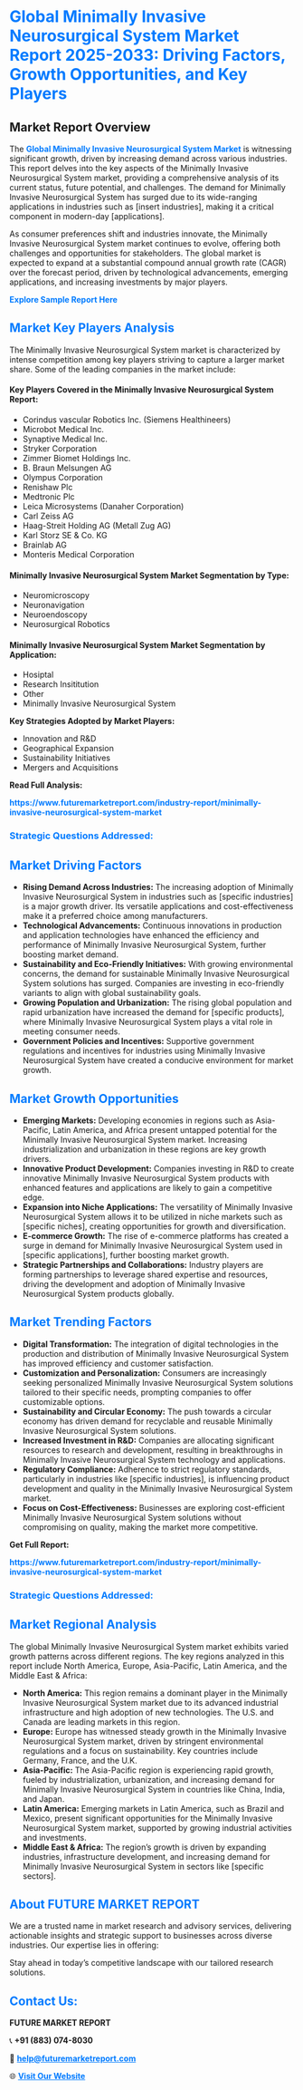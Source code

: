 <h1 style="color: #007BFF;">Global Minimally Invasive Neurosurgical System Market Report 2025-2033: Driving Factors, Growth Opportunities, and Key Players</h1>

<section id="overview">
<h2>Market Report Overview</h2>
<p>The <a href="https://www.futuremarketreport.com/industry-report/minimally-invasive-neurosurgical-system-market" style="color: #007BFF; text-decoration: none;"><strong>Global Minimally Invasive Neurosurgical System Market</strong></a> is witnessing significant growth, driven by increasing demand across various industries. This report delves into the key aspects of the Minimally Invasive Neurosurgical System market, providing a comprehensive analysis of its current status, future potential, and challenges. The demand for Minimally Invasive Neurosurgical System has surged due to its wide-ranging applications in industries such as [insert industries], making it a critical component in modern-day [applications].</p>
<p>As consumer preferences shift and industries innovate, the Minimally Invasive Neurosurgical System market continues to evolve, offering both challenges and opportunities for stakeholders. The global market is expected to expand at a substantial compound annual growth rate (CAGR) over the forecast period, driven by technological advancements, emerging applications, and increasing investments by major players.</p>
</section>

<section id="overview">
<p><a href="https://www.futuremarketreport.com/request-sample/reportId=127094" style="color: #007BFF; text-decoration: none;"><strong>Explore Sample Report Here</strong></a></p>
</section>

<section id="key-players">
<h2 style="color: #007BFF;">Market Key Players Analysis</h2>
<p>The Minimally Invasive Neurosurgical System market is characterized by intense competition among key players striving to capture a larger market share. Some of the leading companies in the market include:</p>
<h4>Key Players Covered in the Minimally Invasive Neurosurgical System Report:</h4>
<ul><li>Corindus vascular Robotics Inc. (Siemens Healthineers)</li><li>Microbot Medical Inc.</li><li>Synaptive Medical Inc.</li><li>Stryker Corporation</li><li>Zimmer Biomet Holdings Inc.</li><li>B. Braun Melsungen AG</li><li>Olympus Corporation</li><li>Renishaw Plc</li><li>Medtronic Plc</li><li>Leica Microsystems (Danaher Corporation)</li><li>Carl Zeiss AG</li><li>Haag-Streit Holding AG (Metall Zug AG)</li><li>Karl Storz SE &amp; Co. KG</li><li>Brainlab AG</li><li>Monteris Medical Corporation</li></ul>
<h4>Minimally Invasive Neurosurgical System Market Segmentation by Type:</h4>
<ul><li>Neuromicroscopy</li><li>Neuronavigation</li><li>Neuroendoscopy</li><li>Neurosurgical Robotics</li></ul>

<h4>Minimally Invasive Neurosurgical System Market Segmentation by Application:</h4>
<ul><li>Hosiptal</li><li>Research Insititution</li><li>Other</li><li>Minimally Invasive Neurosurgical System</li></ul>
<p><strong>Key Strategies Adopted by Market Players:</strong></p>
<ul>
<li>Innovation and R&D</li>
<li>Geographical Expansion</li>
<li>Sustainability Initiatives</li>
<li>Mergers and Acquisitions</li>
</ul>
</section>

<section>
<p><strong>Read Full Analysis: </strong></p><a href="https://www.futuremarketreport.com/industry-report/minimally-invasive-neurosurgical-system-market" style="color: #007BFF; text-decoration: none;"><strong>https://www.futuremarketreport.com/industry-report/minimally-invasive-neurosurgical-system-market</strong></a>
<h3 style="color: #007BFF;">Strategic Questions Addressed:</h3>
</section>

<section id="driving-factors">
<h2 style="color: #007BFF;">Market Driving Factors</h2>
<ul>
<li><strong>Rising Demand Across Industries:</strong> The increasing adoption of Minimally Invasive Neurosurgical System in industries such as [specific industries] is a major growth driver. Its versatile applications and cost-effectiveness make it a preferred choice among manufacturers.</li>
<li><strong>Technological Advancements:</strong> Continuous innovations in production and application technologies have enhanced the efficiency and performance of Minimally Invasive Neurosurgical System, further boosting market demand.</li>
<li><strong>Sustainability and Eco-Friendly Initiatives:</strong> With growing environmental concerns, the demand for sustainable Minimally Invasive Neurosurgical System solutions has surged. Companies are investing in eco-friendly variants to align with global sustainability goals.</li>
<li><strong>Growing Population and Urbanization:</strong> The rising global population and rapid urbanization have increased the demand for [specific products], where Minimally Invasive Neurosurgical System plays a vital role in meeting consumer needs.</li>
<li><strong>Government Policies and Incentives:</strong> Supportive government regulations and incentives for industries using Minimally Invasive Neurosurgical System have created a conducive environment for market growth.</li>
</ul>
</section>

<section id="growth-opportunities">
<h2 style="color: #007BFF;">Market Growth Opportunities</h2>
<ul>
<li><strong>Emerging Markets:</strong> Developing economies in regions such as Asia-Pacific, Latin America, and Africa present untapped potential for the Minimally Invasive Neurosurgical System market. Increasing industrialization and urbanization in these regions are key growth drivers.</li>
<li><strong>Innovative Product Development:</strong> Companies investing in R&D to create innovative Minimally Invasive Neurosurgical System products with enhanced features and applications are likely to gain a competitive edge.</li>
<li><strong>Expansion into Niche Applications:</strong> The versatility of Minimally Invasive Neurosurgical System allows it to be utilized in niche markets such as [specific niches], creating opportunities for growth and diversification.</li>
<li><strong>E-commerce Growth:</strong> The rise of e-commerce platforms has created a surge in demand for Minimally Invasive Neurosurgical System used in [specific applications], further boosting market growth.</li>
<li><strong>Strategic Partnerships and Collaborations:</strong> Industry players are forming partnerships to leverage shared expertise and resources, driving the development and adoption of Minimally Invasive Neurosurgical System products globally.</li>
</ul>
</section>

<section id="trending-factors">
<h2 style="color: #007BFF;">Market Trending Factors</h2>
<ul>
<li><strong>Digital Transformation:</strong> The integration of digital technologies in the production and distribution of Minimally Invasive Neurosurgical System has improved efficiency and customer satisfaction.</li>
<li><strong>Customization and Personalization:</strong> Consumers are increasingly seeking personalized Minimally Invasive Neurosurgical System solutions tailored to their specific needs, prompting companies to offer customizable options.</li>
<li><strong>Sustainability and Circular Economy:</strong> The push towards a circular economy has driven demand for recyclable and reusable Minimally Invasive Neurosurgical System solutions.</li>
<li><strong>Increased Investment in R&D:</strong> Companies are allocating significant resources to research and development, resulting in breakthroughs in Minimally Invasive Neurosurgical System technology and applications.</li>
<li><strong>Regulatory Compliance:</strong> Adherence to strict regulatory standards, particularly in industries like [specific industries], is influencing product development and quality in the Minimally Invasive Neurosurgical System market.</li>
<li><strong>Focus on Cost-Effectiveness:</strong> Businesses are exploring cost-efficient Minimally Invasive Neurosurgical System solutions without compromising on quality, making the market more competitive.</li>
</ul>
</section>

<section>
<p><strong>Get Full Report: </strong></p><a href="https://www.futuremarketreport.com/industry-report/minimally-invasive-neurosurgical-system-market" style="color: #007BFF; text-decoration: none;"><strong>https://www.futuremarketreport.com/industry-report/minimally-invasive-neurosurgical-system-market</strong></a>
<h3 style="color: #007BFF;">Strategic Questions Addressed:</h3>
</section>


<section id="regional-analysis">
<h2 style="color: #007BFF;">Market Regional Analysis</h2>
<p>The global Minimally Invasive Neurosurgical System market exhibits varied growth patterns across different regions. The key regions analyzed in this report include North America, Europe, Asia-Pacific, Latin America, and the Middle East & Africa:</p>
<ul>
<li><strong>North America:</strong> This region remains a dominant player in the Minimally Invasive Neurosurgical System market due to its advanced industrial infrastructure and high adoption of new technologies. The U.S. and Canada are leading markets in this region.</li>
<li><strong>Europe:</strong> Europe has witnessed steady growth in the Minimally Invasive Neurosurgical System market, driven by stringent environmental regulations and a focus on sustainability. Key countries include Germany, France, and the U.K.</li>
<li><strong>Asia-Pacific:</strong> The Asia-Pacific region is experiencing rapid growth, fueled by industrialization, urbanization, and increasing demand for Minimally Invasive Neurosurgical System in countries like China, India, and Japan.</li>
<li><strong>Latin America:</strong> Emerging markets in Latin America, such as Brazil and Mexico, present significant opportunities for the Minimally Invasive Neurosurgical System market, supported by growing industrial activities and investments.</li>
<li><strong>Middle East & Africa:</strong> The region’s growth is driven by expanding industries, infrastructure development, and increasing demand for Minimally Invasive Neurosurgical System in sectors like [specific sectors].</li>
</ul>
</section>

<footer>
<h2 style="color: #007BFF;">About FUTURE MARKET REPORT</h2>
<p>We are a trusted name in market research and advisory services, delivering actionable insights and strategic support to businesses across diverse industries. Our expertise lies in offering:</p>

<p>Stay ahead in today’s competitive landscape with our tailored research solutions.</p>

<h2 style="color: #007BFF;">Contact Us:</h2>
<p><strong>FUTURE MARKET REPORT</strong></p>
<p>📞 <strong>+91 (883) 074-8030</strong></p>
<p>📧 <strong><a href="mailto:help@futuremarketreport.com" style="color: #007BFF;">help@futuremarketreport.com</a></strong></p>
<p>🌐 <strong><a href="https://www.futuremarketreport.com/" style="color: #007BFF;">Visit Our Website</a></strong></p>
</footer>